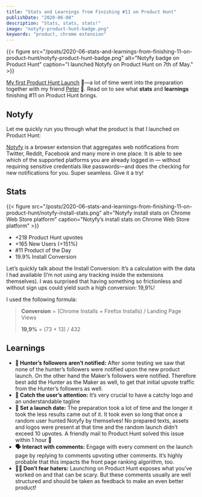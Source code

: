 ```yaml
---
title: "Stats and Learnings from Finishing #11 on Product Hunt"
publishDate: "2020-06-08"
description: "Stats, stats, stats!"
image: "notyfy-product-hunt-badge.png"
keywords: "product, chrome extension"
---
```


{{< figure src="/posts/2020-06-stats-and-learnings-from-finishing-11-on-product-hunt/notyfy-product-hunt-badge.png" alt="Notyfy badge on Product Hunt" caption="I launched Notyfy on Product Hunt on 7th of May." >}}

[My first Product Hunt Launch](https://www.producthunt.com/posts/notyfy-2) 🎉—a lot of time went into the preparation together with my friend [Peter](http://peterthaleikis.com/) 👋. Read on to see what **stats** and **learnings** finishing #11 on Product Hunt brings.

## Notyfy

Let me quickly run you through what the product is that I launched on Product Hunt:

[Notyfy](https://notyfy.co/) is a browser extension that aggregates web notifications from Twitter, Reddit, Facebook and many more in one place. It is able to see which of the supported platforms you are already logged in — without requiring sensitive credentials like passwords—and does the checking for new notifications for you. Super seamless. Give it a try!

## Stats

{{< figure src="/posts/2020-06-stats-and-learnings-from-finishing-11-on-product-hunt/notyfy-install-stats.png" alt="Notyfy install stats on Chrome Web Store platform" caption="Notyfy’s install stats on Chrome Web Store platform" >}}

* +218 Product Hunt upvotes
* +165 New Users (+151%)
* #11 Product of the Day
* 19.9% Install Conversion

Let’s quickly talk about the Install Conversion: It’s a calculation with the data I had available (I’m not using any tracking inside the extensions themselves). I was surprised that having something so frictionless and without sign ups could yield such a high conversion: 19,9%!

I used the following formula:

> **Conversion** = (Chrome Installs + Firefox Installs) / Landing Page Views
> 
> **19,9%** = (73 + 13) / 432

## Learnings

* **📢 Hunter’s followers aren’t notified:** After some testing we saw that none of the hunter’s followers were notified upon the new product launch. On the other hand the Maker’s followers were notified. Therefore best add the Hunter as the Maker as well, to get that initial upvote traffic from the Hunter’s followers as well.
* **👀 Catch the user’s attention:** It’s very crucial to have a catchy logo and an understandable tagline
* **📅 Set a launch date:** The preparation took a lot of time and the longer it took the less results came out of it. It took even so long that once a random user hunted Notyfy by themselves! No prepared texts, assets and logos were present at that time and the random launch didn’t exceed 10 upvotes. A friendly mail to Product Hunt solved this issue within 1 hour 🎉
* **🗣 Interact with comments:** Engage with every comment on the launch page by replying to comments upvoting other comments. It’s highly probable that this impacts the front page ranking algorithm, too.
* **🙅‍♀️ Don’t fear haters:** Launching on Product Hunt exposes what you’ve worked on and that can be scary. But these comments usually are well structured and should be taken as feedback to make an even better product!